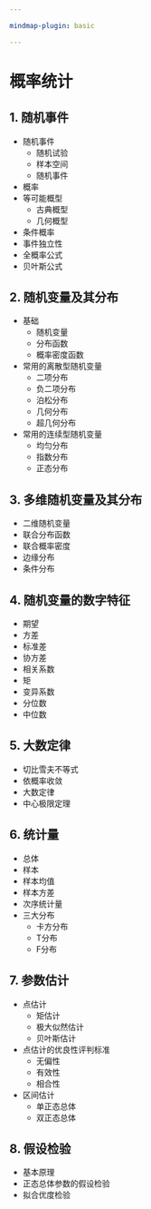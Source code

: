 ```yaml
---

mindmap-plugin: basic

---
```


# 概率统计

## 1. 随机事件
- 随机事件
   - 随机试验
   - 样本空间
   - 随机事件
- 概率
- 等可能概型
   - 古典概型
   - 几何概型
- 条件概率
- 事件独立性
- 全概率公式
- 贝叶斯公式

## 2. 随机变量及其分布
- 基础
   - 随机变量
   - 分布函数
   - 概率密度函数
- 常用的离散型随机变量
   - 二项分布
   - 负二项分布
   - 泊松分布
   - 几何分布
   - 超几何分布
- 常用的连续型随机变量
   - 均匀分布
   - 指数分布
   - 正态分布

## 3. 多维随机变量及其分布
- 二维随机变量
- 联合分布函数
- 联合概率密度
- 边缘分布
- 条件分布

## 4. 随机变量的数字特征
- 期望
- 方差
- 标准差
- 协方差
- 相关系数
- 矩
- 变异系数
- 分位数
- 中位数

## 5. 大数定律
- 切比雪夫不等式
- 依概率收敛
- 大数定律
- 中心极限定理

## 6. 统计量
- 总体
- 样本
- 样本均值
- 样本方差
- 次序统计量
- 三大分布
   - 卡方分布
   - T分布
   - F分布

## 7. 参数估计
- 点估计
   - 矩估计
   - 极大似然估计
   - 贝叶斯估计
- 点估计的优良性评判标准
   - 无偏性
   - 有效性
   - 相合性
- 区间估计
   - 单正态总体
   - 双正态总体

## 8. 假设检验
- 基本原理
- 正态总体参数的假设检验
- 拟合优度检验